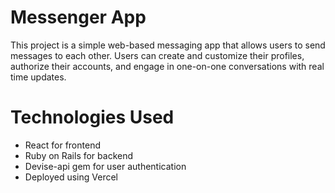 # Messenger App

This project is a simple web-based messaging app that allows users to send messages to each other. Users can create and customize their profiles, authorize their accounts, and engage in one-on-one conversations with real time updates.

# Technologies Used

- React for frontend
- Ruby on Rails for backend
- Devise-api gem for user authentication
- Deployed using Vercel

